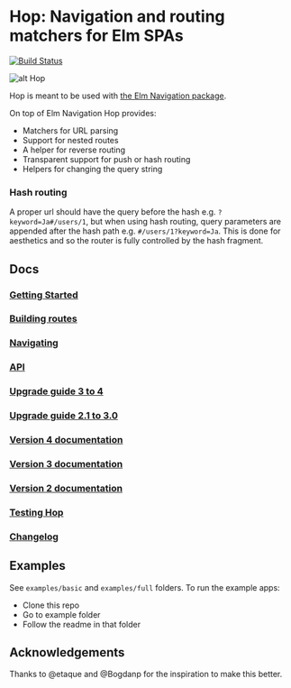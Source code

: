 # Hop: Navigation and routing matchers for Elm SPAs

[![Build Status](https://semaphoreci.com/api/v1/sporto/hop/branches/master/badge.svg)](https://semaphoreci.com/sporto/hop)

![alt Hop](https://raw.githubusercontent.com/sporto/hop/master/assets/logo.png)

Hop is meant to be used with [the Elm Navigation package](http://package.elm-lang.org/packages/elm-lang/navigation/). 

On top of Elm Navigation Hop provides:

- Matchers for URL parsing
- Support for nested routes
- A helper for reverse routing
- Transparent support for push or hash routing
- Helpers for changing the query string

### Hash routing

A proper url should have the query before the hash e.g. `?keyword=Ja#/users/1`,
but when using hash routing, query parameters are appended after the hash path e.g. `#/users/1?keyword=Ja`. 
This is done for aesthetics and so the router is fully controlled by the hash fragment.

## Docs

### [Getting Started](https://github.com/sporto/hop/blob/master/docs/getting-started.md)
### [Building routes](https://github.com/sporto/hop/blob/master/docs/building-routes.md)
### [Navigating](https://github.com/sporto/hop/blob/master/docs/navigating.md)
### [API](http://package.elm-lang.org/packages/sporto/hop/latest/)
### [Upgrade guide 3 to 4](https://github.com/sporto/hop/blob/master/docs/upgrade-3-to-4.md)
### [Upgrade guide 2.1 to 3.0](https://github.com/sporto/hop/blob/master/docs/upgrade-2-to-3.md)
### [Version 4 documentation](https://github.com/sporto/hop/tree/v4)
### [Version 3 documentation](https://github.com/sporto/hop/tree/v3)
### [Version 2 documentation](https://github.com/sporto/hop/tree/v2)
### [Testing Hop](https://github.com/sporto/hop/blob/master/docs/testing.md)
### [Changelog](./docs/changelog.md)

## Examples

See `examples/basic` and `examples/full` folders. To run the example apps:

- Clone this repo
- Go to example folder
- Follow the readme in that folder

## Acknowledgements

Thanks to @etaque and @Bogdanp for the inspiration to make this better.






